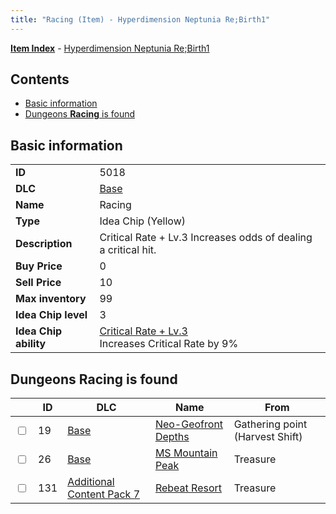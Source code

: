 ```yaml
---
title: "Racing (Item) - Hyperdimension Neptunia Re;Birth1"
---
```


[**Item Index**](/neptunia/rb1/item/index.html) - [Hyperdimension Neptunia Re;Birth1](/neptunia/rb1)

## Contents

- [Basic information](#basic-information)
- [Dungeons **Racing** is found](#dungeons-racing-is-found)

## Basic information

|   |   |
| -- | -- |
| **ID** | 5018 |
| **DLC** | [Base](/neptunia/rb1/dlc/1-base.html) |
| **Name** | Racing |
| **Type** | Idea Chip (Yellow) |
| **Description** | Critical Rate + Lv.3 Increases odds of dealing a critical hit. |
| **Buy Price** | 0 |
| **Sell Price** | 10 |
| **Max inventory** | 99 |
| **Idea Chip level** | 3 |
| **Idea Chip ability** | [Critical Rate + Lv.3](/neptunia/rb1/ability/1-9517-critical-rate-lv-3.html)<br />Increases Critical Rate by 9% |

## Dungeons **Racing** is found

|    | ID | DLC | Name | From |
| -- | -- | --- | ---- | ---- |
| <input type="checkbox" id="rb1-dungeon-1-19" class="trackbox" /> | 19 | [Base](/neptunia/rb1/dlc/1-base.html) | [Neo-Geofront Depths](/neptunia/rb1/dungeon/1-19-neo-geofront-depths.html) | Gathering point (Harvest Shift) |
| <input type="checkbox" id="rb1-dungeon-1-26" class="trackbox" /> | 26 | [Base](/neptunia/rb1/dlc/1-base.html) | [MS Mountain Peak](/neptunia/rb1/dungeon/1-26-ms-mountain-peak.html) | Treasure |
| <input type="checkbox" id="rb1-dungeon-16-131" class="trackbox" /> | 131 | [Additional Content Pack 7](/neptunia/rb1/dlc/16-pack7.html) | [Rebeat Resort](/neptunia/rb1/dungeon/16-131-rebeat-resort.html) | Treasure |